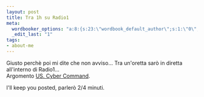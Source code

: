 ```yaml
--- 
layout: post
title: Tra 1h su Radio1
meta: 
  wordbooker_options: "a:8:{s:23:\"wordbook_default_author\";s:1:\"0\";s:29:\"wordbook_republish_time_frame\";s:2:\"10\";s:18:\"wordbook_attribute\";s:31:\"Posted a new post on their blog\";s:29:\"wordbooker_status_update_text\";s:35:\": New blog post :  %title% - %link%\";s:19:\"wordbook_actionlink\";s:3:\"300\";s:18:\"wordbook_orandpage\";s:1:\"2\";s:23:\"wordbook_extract_length\";s:3:\"256\";s:18:\"wordbook_page_post\";s:4:\"-100\";}"
  _edit_last: "1"
tags: 
- about-me
---
```

Giusto perchè poi mi dite che non avviso... Tra un'oretta sarò in diretta all'interno di Radio1...  
Argomento [US. Cyber Command](http://en.wikipedia.org/wiki/Air_Force_Cyber_Command_%28Provisional%29).  
  
I'll keep you posted, parlerò 2/4 minuti.  
  
 
